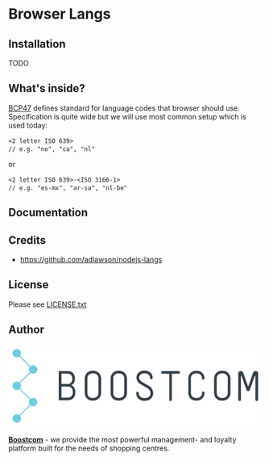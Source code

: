 # Browser Langs

## Installation

TODO

## What's inside?

[BCP47](https://tools.ietf.org/html/bcp47) defines standard for language codes that browser should use. Specification is quite wide but we will use most common setup which is used today:

```
<2 letter ISO 639>
// e.g. "no", "ca", "nl"
```

or

```
<2 letter ISO 639>-<ISO 3166-1>
// e.g. "es-mx", "ar-sa", "nl-be"
```

## Documentation


## Credits

* https://github.com/adlawson/nodejs-langs

## License

Please see [LICENSE.txt](LICENSE.txt)

## Author

![Boostcom](boostcom-logo.png)

**[Boostcom](https://boostcom.com/)** - we provide the most powerful management- and loyalty platform built for the needs of shopping centres.
